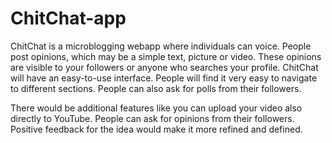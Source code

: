 # ChitChat-app
ChitChat is a microblogging webapp where individuals can voice. People post opinions, which may be a simple text, picture or video. These opinions are visible to your followers or anyone who searches your profile. ChitChat will have an easy-to-use interface. People will find it very easy to navigate to different sections. People can also ask for polls from their followers. 

There would be additional features like you can upload your video also directly to YouTube.
 People can ask for opinions from their followers.
Positive feedback for the idea would make it more refined and defined.
